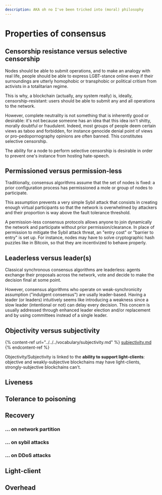 ```yaml
---
description: AKA oh no I've been tricked into (moral) philosophy
---
```


# Properties of consensus

## Censorship resistance versus selective censorship

Nodes should be able to submit operations, and to make an analogy with real life, people should be able to express LGBT-stance online even if their surroundings are utterly homophobic or transphobic or political critism from activists in a totalitarian regime.

This is why,  a blockchain (actually, any system really) is, ideally, censorship-resistant: users should be able to submit any and all operations to the network.

However, complete neutrality is not something that is inherently good or desirable: it's not because someone has an idea that this idea isn't shitty, morally doubtful or fraudulent. Indeed, most groups of people deem certain views as taboo and forbidden, for instance genocide denial point of views or pro-pedopornography opinions are often banned. This constitutes selective censorship.

The ability for a node to perform selective censorship is desirable in order to prevent one's instance from hosting hate-speech.

## Permissioned versus permission-less

Traditionally, consensus algorithms assume that the set of nodes is fixed: a prior configuration process has permissioned a mole or group of nodes to participate.

This assumption prevents a very simple Sybil attack that consists in creating enough virtual participants so that the network is overwhelmed by attackers and their proportion is way above the fault tolerance threshold.

A permission-less consensus protocols allows anyone to join dynamically the network and participate without prior permission/clearance. In place of permission to mitigate the Sybil attack threat, an "entry cost" or "barrier to entry" is set up. For instance, nodes may have to solve cryptographic hash puzzles like in Bitcoin, so that they are incentivized to behave properly.

## Leaderless versus leader(s)

Classical synchronous consensus algorithms are leaderless: agents exchange their proposals across the network, vote and decide to make the decision final at some point.&#x20;

However, consensus algorithms who operate on weak-synchronicity assumption ("indulgent consensus") are usally leader-based. Having a leader (or leaders) intuitively seems like introducing a weakness since a slow leader (intentional or not) can delay every decision. This concern is usually addressed through enhanced leader election and/or replacement and by using committees instead of a single leader.

## Objectivity versus subjectivity

{% content-ref url="../../../vocabulary/subjectivity.md" %}
[subjectivity.md](../../../vocabulary/subjectivity.md)
{% endcontent-ref %}

Objectivity/Subjectivity is linked to the **ability to support light-clients**: objective and weakly-subjective blockchains may have light-clients, strongly-subjective blockchains can't.&#x20;

## Liveness

## Tolerance to poisoning



## Recovery

### … on network partition

### … on sybil attacks

### … on DDoS attacks

## Light-client

## Overhead

